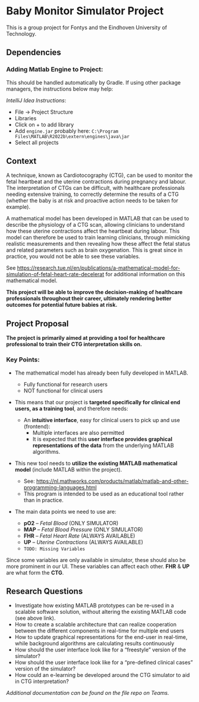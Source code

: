 # Baby Monitor Simulator Project
This is a group project for Fontys and the Eindhoven University of Technology.

## Dependencies
### Adding Matlab Engine to Project:
This should be handled automatically by Gradle. If using other package managers, the instructions below may help:

_IntelliJ Idea Instructions_:
- File -> Project Structure
- Libraries
- Click on + to add library
- Add `engine.jar` probably here: `C:\Program Files\MATLAB\R2022b\extern\engines\java\jar`
- Select all projects

## Context
A technique, known as Cardiotocography (CTG), can be used to monitor the fetal heartbeat and the uterine contractions during pregnancy and labour. The interpretation of CTGs can be difficult, with healthcare professionals needing extensive training, to correctly determine the results of a CTG (whether the baby is at risk and proactive action needs to be taken for example). 

A mathematical model has been developed in MATLAB that can be used to describe the physiology of a CTG scan, allowing clinicians to understand how these uterine contractions affect the heartbeat during labour. This model can therefore be used to train learning clinicians, through mimicking realistic measurements and then revealing how these affect the fetal status and related parameters such as brain oxygenation. This is great since in practice, you would not be able to see these variables. 

See https://research.tue.nl/en/publications/a-mathematical-model-for-simulation-of-fetal-heart-rate-decelerat for additional information on this mathematical model. 

__This project will be able to improve the decision-making of healthcare professionals throughout their career, ultimately rendering better outcomes for potential future babies at risk.__

## Project Proposal
**The project is primarily aimed at providing a tool for healthcare professional to train their CTG interpretation skills on.**

### Key Points: 
- The mathematical model has already been fully developed in MATLAB.
  - Fully functional for research users 
  - NOT functional for clinical users 

- This means that our project is **targeted specifically for clinical end users, as a training tool**, and therefore needs: 
  - An **intuitive interface**, easy for clinical users to pick up and use (frontend): 
    - Multiple interfaces are also permitted 
    - It is expected that this **user interface provides graphical representations of the data** from the underlying MATLAB algorithms. 

- This new tool needs to **utilize the existing MATLAB mathematical model** (include MATLAB within the project). 
  - See: https://nl.mathworks.com/products/matlab/matlab-and-other-programming-languages.html 
  - This program is intended to be used as an educational tool rather than in practice. 

- The main data points we need to use are: 

  - **pO2** – *Fetal Blood* (ONLY SIMULATOR) 
  - **MAP** – *Fetal Blood Pressure* (ONLY SIMULATOR) 
  - **FHR** – *Fetal Heart Rate* (ALWAYS AVAILABLE) 
  - **UP** – *Uterine Contractions* (ALWAYS AVAILABLE)
  - `TODO: Missing Variables`

Since some variables are only available in simulator, these should also be more prominent in our UI. These variables can affect each other. **FHR** & **UP** are what form the **CTG**.

## Research Questions
- Investigate how existing MATLAB prototypes can be re-used in a scalable software solution, without altering the existing MATLAB code (see above link). 
- How to create a scalable architecture that can realize cooperation between the different components in real-time for multiple end users  
- How to update graphical representations for the end-user in real-time, while background algorithms are calculating results continuously  
- How should the user interface look like for a “freestyle” version of the simulator?  
- How should the user interface look like for a “pre-defined clinical cases” version of the simulator?  
- How could an e-learning be developed around the CTG simulator to aid in CTG interpretation? 

*Additional documentation can be found on the file repo on Teams.*
